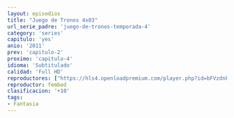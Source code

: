 ```yaml
---
layout: episodios
title: "Juego de Tronos 4x03"
url_serie_padre: 'juego-de-tronos-temporada-4'
category: 'series'
capitulo: 'yes'
anio: '2011'
prev: 'capitulo-2'
proximo: 'capitulo-4'
idioma: 'Subtitulado'
calidad: 'Full HD'
reproductores: ["https://hls4.openloadpremium.com/player.php?id=bFVzdnFtbTRVZFI2TjFYc0dKMkJ6c1ArWlg2bWtmQkgzNHN0TE40ZFYvNGFlUzhvQ0NUM3AyNzNzM3hGN2xNRld6cWxJRnRualpaMWtWRW9vL3Vlemc9PQ&sub=https://sub.cuevana2.io/vtt-sub/sub7/Game.Of.Thrones.S04E03.vtt"]
reproductor: fembed
clasificacion: '+10'
tags:
- Fantasia
---
```












